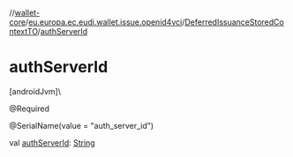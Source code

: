 //[wallet-core](../../../index.md)/[eu.europa.ec.eudi.wallet.issue.openid4vci](../index.md)/[DeferredIssuanceStoredContextTO](index.md)/[authServerId](auth-server-id.md)

# authServerId

[androidJvm]\

@Required

@SerialName(value = &quot;auth_server_id&quot;)

val [authServerId](auth-server-id.md): [String](https://kotlinlang.org/api/latest/jvm/stdlib/kotlin-stdlib/kotlin/-string/index.html)
